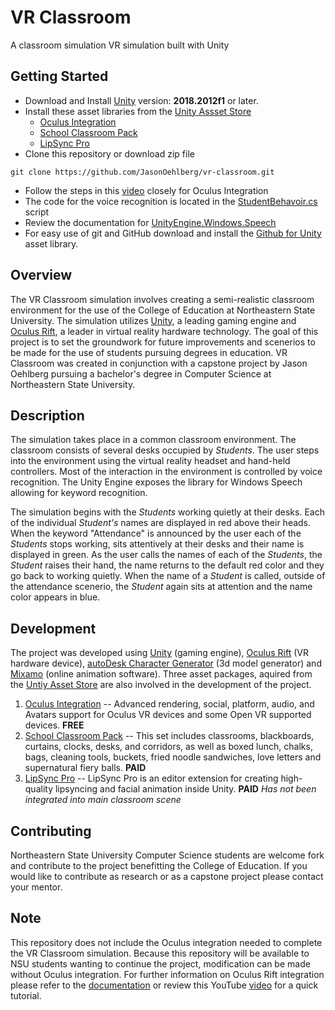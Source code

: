 # VR Classroom
A classroom simulation VR simulation built with Unity

## Getting Started

- Download and Install [Unity](https://unity3d.com/get-unity/download) version: **2018.2012f1** or later.
- Install these asset libraries from the [Unity Assset Store](https://www.assetstore.unity3d.com/)
   - [Oculus Integration](https://assetstore.unity.com/packages/tools/integration/oculus-integration-82022)
   - [School Classroom Pack](https://assetstore.unity.com/packages/3d/props/interior/school-classroom-pack-116794)
   - [LipSync Pro](https://assetstore.unity.com/packages/tools/animation/lipsync-pro-32117)
- Clone this repository or download zip file
```
git clone https://github.com/JasonOehlberg/vr-classroom.git
```
- Follow the steps in this [video](https://www.youtube.com/watch?v=sxvKGVDmYfY) closely for Oculus Integration
- The code for the voice recognition is located in the [StudentBehavoir.cs](https://github.com/JasonOehlberg/vr-classroom/blob/master/Assets/MyClassroom/Scripts/StudentBehavior.cs) script
- Review the documentation for [UnityEngine.Windows.Speech](https://docs.microsoft.com/en-us/windows/mixed-reality/voice-input-in-unity)
- For easy use of git and GitHub download and install the [Github for Unity](https://assetstore.unity.com/packages/tools/version-control/github-for-unity-118069) asset library.

## Overview
The VR Classroom simulation involves creating a semi-realistic classroom environment for the use of the College of Education at Northeastern State University. The simulation utilizes [Unity](https://unity3d.com/), a leading gaming engine and [Oculus Rift](https://www.oculus.com/rift/), a leader in virtual reality hardware technology. The goal of this project is to set the groundwork for future improvements and scenerios to be made for the use of students pursuing degrees in education. VR Classroom was created in conjunction with a capstone project by Jason Oehlberg pursuing a bachelor's degree in Computer Science at Northeastern State University.

## Description
The simulation takes place in a common classroom environment. The classroom consists of several desks occupied by *Students*. The user steps into the environment using the virtual reality headset and hand-held controllers. Most of the interaction in the environment is controlled by voice recognition. The Unity Engine exposes the library for Windows Speech allowing for keyword recognition.

The simulation begins with the *Students* working quietly at their desks. Each of the individual *Student's* names are displayed in red above their heads. When the keyword "Attendance" is announced by the user each of the *Students* stops working, sits attentively at their desks and their name is displayed in green. As the user calls the names of each of the *Students*, the *Student* raises their hand, the name returns to the default red color and they go back to working quietly. When the name of a *Student* is called, outside of the attendance scenerio, the *Student* again sits at attention and the name color appears in blue.

## Development
The project was developed using [Unity](https://unity3d.com/) (gaming engine), [Oculus Rift](https://www.oculus.com/rift/) (VR hardware device), [autoDesk Character Generator](https://charactergenerator.autodesk.com/) (3d model generator) and [Mixamo](https://www.mixamo.com/) (online animation software). 
Three asset packages, aquired from the [Untiy Asset Store](https://assetstore.unity.com/) are also involved in the development of the project.
1. [Oculus Integration](https://assetstore.unity.com/packages/tools/integration/oculus-integration-82022) -- Advanced rendering, social, platform, audio, and Avatars support for Oculus VR devices and some Open VR supported devices. **FREE**
2. [School Classroom Pack](https://assetstore.unity.com/packages/3d/props/interior/school-classroom-pack-116794) -- This set includes classrooms, blackboards, curtains, clocks, desks, and corridors, as well as boxed lunch, chalks, bags, cleaning tools, buckets, fried noodle sandwiches, love letters and supernatural fiery balls. **PAID** 
3. [LipSync Pro](https://assetstore.unity.com/packages/tools/animation/lipsync-pro-32117) -- LipSync Pro is an editor extension for creating high-quality lipsyncing and facial animation inside Unity. **PAID**
    *Has not been integrated into main classroom scene*

## Contributing
Northeastern State University Computer Science students are welcome fork and contribute to the project benefitting the College of Education. If you would like to contribute as research or as a capstone project please contact your mentor.

## Note
This repository does not include the Oculus integration needed to complete the VR Classroom simulation. Because this repository will be available to NSU students wanting to continue the project, modification can be made without Oculus integration. For further information on Oculus Rift integration please refer to the [documentation](https://developer.oculus.com/documentation/) or review this YouTube [video](https://www.youtube.com/watch?v=sxvKGVDmYfY) for a quick tutorial.
